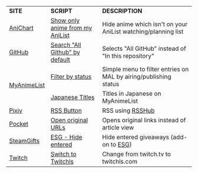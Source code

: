 <table>
    <tr>
        <td><b>SITE</b></td>
        <td><b>SCRIPT</b></td>
        <td><b>DESCRIPTION</b></td>
    </tr>
    <tr>
        <td><a href="https://anichart.net">AniChart</a></td>
        <td><a href="https://github.com/Jorengarenar/userscripts/raw/master/AniChart/Show_only_anime_from_my_AniList.user.js">Show only anime from my AniList</a></td>
        <td>Hide anime which isn't on your AniList watching/planning list</td>
    </tr>
    <tr>
        <td><a href="https://github.com">GitHub</a></td>
        <td><a href="https://github.com/Jorengarenar/userscripts/raw/master/GitHub/Search_All_Github_by_default.user.js">Search "All Github" by default</a></td>
        <td>Selects "All GitHub" instead of "In this repository"</td>
    </tr>
    <tr>
        <td rowspan=3><a href="https://myanimelist.net">MyAnimeList</a></td>
    </tr>
    <tr>
        <td><a href="https://github.com/Jorengarenar/userscripts/raw/master/MyAnimeList/Filter_by_status.user.js">Filter by status</a></td>
        <td>Simple menu to filter entries on MAL by airing/publishing status</td>
    </tr>
    <tr>
        <td><a href="https://github.com/Jorengarenar/userscripts/raw/master/MyAnimeList/Japanese_Titles.user.js">Japanese Titles</a></td>
        <td>Titles in Japanese on MyAnimeList</td>
    </tr>
    <tr>
        <td><a href="https://www.pixiv.net">Pixiv</a></td>
        <td><a href="https://github.com/Jorengarenar/userscripts/raw/master/Pixiv/RSS_Button.user.js">RSS Button</a></td>
        <td>RSS using <a href="https://rsshub.app">RSSHub</a></td>
    </tr>
    <tr>
        <td><a href="https://app.getpocket.com">Pocket</a></td>
        <td><a href="https://github.com/Jorengarenar/userscripts/raw/master/Pocket/Open_original_URLs.user.js">Open original URLs</a></td>
        <td>Opens original links instead of article view</td>
    </tr>
    <tr>
        <td><a href="https://www.steamgifts.com">SteamGifts</a></td>
        <td><a href="https://github.com/Jorengarenar/userscripts/raw/master/SteamGifts/ESG_Hide_entered.user.js">ESG - Hide entered</a></td>
        <td>Hide entered giveaways (add-on to <a href="https://github.com/nandee95/Extended_Steamgifts">ESG</a>)</td>
    </tr>
    <tr>
        <td><a href="https://www.twitch.tv">Twitch</a></td>
        <td><a href="https://github.com/Jorengarenar/userscripts/raw/master/Twitch/Switch_to_Twitchls.user.js">Switch to Twitchls</a></td>
        <td>Change from twitch.tv to twitchls.com</td>
    </tr>
</table>
